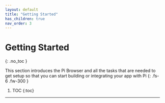 ```yaml
---
layout: default
title: "Getting Started"
has_children: true
nav_order: 3
---
```


# Getting Started
{: .no_toc }

This section introduces the Pi Browser and all the tasks that are needed to get setup so that you can start building or integrating your app with Pi
{: .fs-6 .fw-300 }


1. TOC
{:toc}

---

